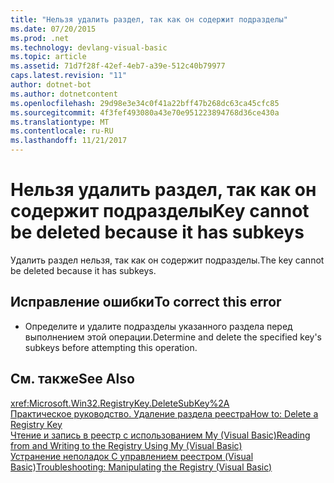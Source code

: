 ```yaml
---
title: "Нельзя удалить раздел, так как он содержит подразделы"
ms.date: 07/20/2015
ms.prod: .net
ms.technology: devlang-visual-basic
ms.topic: article
ms.assetid: 71d7f28f-42ef-4eb7-a39e-512c40b79977
caps.latest.revision: "11"
author: dotnet-bot
ms.author: dotnetcontent
ms.openlocfilehash: 29d98e3e34c0f41a22bff47b268dc63ca45cfc85
ms.sourcegitcommit: 4f3fef493080a43e70e951223894768d36ce430a
ms.translationtype: MT
ms.contentlocale: ru-RU
ms.lasthandoff: 11/21/2017
---
```

# <a name="key-cannot-be-deleted-because-it-has-subkeys"></a><span data-ttu-id="932dd-102">Нельзя удалить раздел, так как он содержит подразделы</span><span class="sxs-lookup"><span data-stu-id="932dd-102">Key cannot be deleted because it has subkeys</span></span>
<span data-ttu-id="932dd-103">Удалить раздел нельзя, так как он содержит подразделы.</span><span class="sxs-lookup"><span data-stu-id="932dd-103">The key cannot be deleted because it has subkeys.</span></span>  
  
## <a name="to-correct-this-error"></a><span data-ttu-id="932dd-104">Исправление ошибки</span><span class="sxs-lookup"><span data-stu-id="932dd-104">To correct this error</span></span>  
  
-   <span data-ttu-id="932dd-105">Определите и удалите подразделы указанного раздела перед выполнением этой операции.</span><span class="sxs-lookup"><span data-stu-id="932dd-105">Determine and delete the specified key's subkeys before attempting this operation.</span></span>  
  
## <a name="see-also"></a><span data-ttu-id="932dd-106">См. также</span><span class="sxs-lookup"><span data-stu-id="932dd-106">See Also</span></span>  
 <xref:Microsoft.Win32.RegistryKey.DeleteSubKey%2A>  
 [<span data-ttu-id="932dd-107">Практическое руководство. Удаление раздела реестра</span><span class="sxs-lookup"><span data-stu-id="932dd-107">How to: Delete a Registry Key</span></span>](../../visual-basic/developing-apps/programming/computer-resources/how-to-delete-a-registry-key.md)  
 [<span data-ttu-id="932dd-108">Чтение и запись в реестр с использованием My (Visual Basic)</span><span class="sxs-lookup"><span data-stu-id="932dd-108">Reading from and Writing to the Registry Using My (Visual Basic)</span></span>](http://msdn.microsoft.com/en-us/1309ad05-5bef-401f-970a-2f6455873b79)  
 [<span data-ttu-id="932dd-109">Устранение неполадок С управлением реестром (Visual Basic)</span><span class="sxs-lookup"><span data-stu-id="932dd-109">Troubleshooting: Manipulating the Registry (Visual Basic)</span></span>](http://msdn.microsoft.com/en-us/6ca24f55-3697-4017-b687-9de45858af4c)
